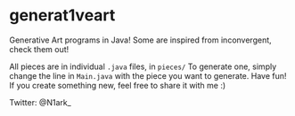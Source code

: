 # generat1veart
Generative Art programs in Java! Some are inspired from inconvergent, check them out!

All pieces are in individual `.java` files, in `pieces/`
To generate one, simply change the line in `Main.java` with the piece you want to generate.
Have fun!
If you create something new, feel free to share it with me :)

Twitter: @N1ark_
